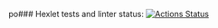 po### Hexlet tests and linter status:
[![Actions Status](https://github.com/AntonLysachev/python-project-52/actions/workflows/hexlet-check.yml/badge.svg)](https://github.com/AntonLysachev/python-project-52/actions)
